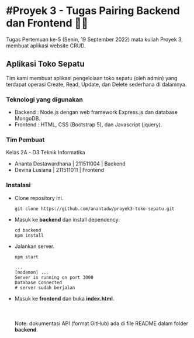 # #Proyek 3 - Tugas Pairing Backend dan Frontend 🔷🔶

Tugas Pertemuan ke-5 (Senin, 19 September 2022) mata kuliah Proyek 3, membuat aplikasi website CRUD.

## Aplikasi Toko Sepatu

Tim kami membuat aplikasi pengelolaan toko sepatu (oleh admin) yang terdapat operasi Create, Read, Update, dan Delete sederhana di dalamnya.

### Teknologi yang digunakan
- Backend : Node.js dengan web framework Express.js dan database MongoDB.
- Frontend : HTML, CSS (Bootstrap 5), dan Javascript (jquery).

### Tim Pembuat
Kelas 2A - D3 Teknik Informatika
- Ananta Destawardhana | 211511004 | Backend
- Devina Lusiana | 211511011 | Frontend

### Instalasi
- Clone repository ini.

  ```
  git clone https://github.com/anantadw/proyek3-toko-sepatu.git
  ```
- Masuk ke **backend** dan install dependency.

  ```
  cd backend
  npm install
  ```
- Jalankan server.

  ```
  npm start
  ```
  ```
  ...
  [nodemon] ...
  Server is running on port 3000
  Database Connected
  # server sudah berjalan
  ```
- Masuk ke **frontend** dan buka **index.html**.
<br/><br/><br/><br/>
Note: dokumentasi API (format GitHub) ada di file README dalam folder **backend**.
